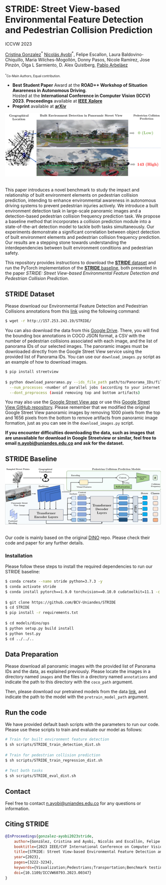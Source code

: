 # STRIDE: Street View-based Environmental Feature Detection and Pedestrian Collision Prediction

ICCVW 2023

[Cristina Gonzalez](https://cigonzalez.github.io/)<sup>\*</sup> [Nicolás Ayobi](https://nayobi.github.io/)<sup>\*</sup>, Felipe Escallon, Laura Baldovino-Chiquillo, Maria Wilches-Mogollón, Donny Pasos, Nicole Ramírez, Jose Pinzón, Olga L Sarmiento, D. Alex Quistberg, [Pablo Arbeláez](https://scholar.google.com.co/citations?user=k0nZO90AAAAJ&hl=en) <br/>
<br/>
<font size="1"><sup>*</sup>Co-Main Authors, Equal contribution.</font><br/>

- **Best Student Paper** Award at the **ROAD++ Workshop of Situation Awareness in Autonomous Driving**. <br>Hosted at the **International Conference in Computer Vision (ICCV) 2023**. **Proceedings** available at [**IEEE Xplore**](https://ieeexplore.ieee.org/document/10350902)<br/>
- **Preprint** available at [**arXiv**](https://arxiv.org/abs/2308.13183v1)<br/>


<div align="center">
  <img src="images/STRIDE_benchmark.png"/>
</div><br/>

This paper introduces a novel benchmark to study the impact and relationship of built environment elements on pedestrian collision prediction, intending to enhance environmental awareness in autonomous driving systems to prevent pedestrian injuries actively. We introduce a built environment detection task in large-scale panoramic images and a detection-based pedestrian collision frequency prediction task. We propose a baseline method that incorporates a collision prediction module into a state-of-the-art detection model to tackle both tasks simultaneously. Our experiments demonstrate a significant correlation between object detection of built environment elements and pedestrian collision frequency prediction. Our results are a stepping stone towards understanding the interdependencies between built environment conditions and pedestrian safety.

This repository provides instructions to download the [**STRIDE** dataset]() and run the PyTorch implementation of the [**STRIDE** baseline](), both presented in the paper *STRIDE: Street View-based Environmental Feature Detection and Pedestrian Collision Prediction*.

## STRIDE Dataset

Please download our Environmental Feature Detection and Pedestrian Collisions annotations from this [link](http://157.253.243.19/STRIDE/) using the following command:

```sh
$ wget -r http://157.253.243.19/STRIDE/
```
You can also download the data from this [Google Drive](https://drive.google.com/drive/folders/1IbnczOSC365H79Q6XU62jo-4t4fDNjKy?usp=sharing). There, you will find the bounding box annotations in COCO JSON format, a CSV with the number of pedestrian collisions associated with each image, and the list of panorama IDs of our selected images. The panoramic images must be downloaded directly from the Google Street View service using the provided list of Panorama IDs. You can use our ```download_images.py``` script as an example of how to download images.

```sh
$ pip install streetview

$ python download_panoramas.py --ids_file_path path/to/Panorama_IDs/file --images_save_path path/to/output/directory \
  --num_processes <number of parallel jobs (according to your internet and cpu resources)> --percentage <percentage of the data to download [0.0 - 1.0]> \
  --dont_preprocess (avoid removing top and bottom artifacts)
```

You may also use the [Google Street View app](https://svd360.istreetview.com/) or use this [Google Street View GitHub repository](https://github.com/robolyst/streetview). Please remember that we modified the original Google Street View panoramic images by removing 1000 pixels from the top and 1656 pixels from the bottom to remove artifacts from panoramic image formation, just as you can see in the ```download_images.py``` script.

**If you encounter difficulties downloading the data, such as images that are unavailable for download in Google Streetview or similar, feel free to email n.ayobi@uniandes.edu.co and ask for the dataset.**

## STRIDE Baseline 

<div align="center">
  <img src="images/STRIDE_baseline.png"/>
</div><br/>

Our code is mainly based on the original [DINO](https://github.com/IDEA-Research/DINO) repo. Please check their code and paper for any further details.

### Installation
Please follow these steps to install the required dependencies to run our STRIDE baseline:

```sh
$ conda create --name stride python=3.7.3 -y
$ conda activate stride
$ conda install pytorch==1.9.0 torchvision==0.10.0 cudatoolkit=11.1 -c pytorch -c nvidia

$ git clone https://github.com/BCV-Uniandes/STRIDE
$ cd STRIDE
$ pip install -r requirements.txt

$ cd models/dino/ops
$ python setup.py build install
$ python test.py
$ cd ../../..
```

## Data Preparation

Please download all panoramic images with the provided list of Panorama IDs and the data, as explained previously. Please locate the images in a directory named ```images``` and the files in a directory named ```annotations``` and indicate the path to this directory with the ```coco_path``` argument. 

Then, please download our pretrained models from the data [link](http://157.253.243.19/STRIDE/), and indicate the path to the model with the ```pretrain_model_path``` argument.

## Run the code

We have provided default bash scripts with the parameters to run our code. Please use these scripts to train and evaluate our model as follows:

```sh
# Train for built environment feature detection
$ sh scripts/STRIDE_train_detection_dist.sh

# Train for pedestrian collision prediction
$ sh scripts/STRIDE_train_regression_dist.sh

# Test both tasks
$ sh scripts/STRIDE_eval_dist.sh
```

## Contact

Feel free to contact n.ayobi@uniandes.edu.co for any questions or information.

## Citing STRIDE

```BibTeX
@InProceedings{gonzalez-ayobi2023stride,
    author={González, Cristina and Ayobi, Nicolás and Escallón, Felipe and Baldovino-Chiquillo, Laura and Wilches-Mogollón, Maria and Pasos, Donny and Ramírez, Nicole and Pinzón, Jose and Sarmiento, Olga and Quistberg, D. Alex and Arbeláez, Pablo},
    booktitle={2023 IEEE/CVF International Conference on Computer Vision Workshops (ICCVW)}, 
    title={STRIDE: Street View-based Environmental Feature Detection and Pedestrian Collision Prediction}, 
    year={2023},
    pages={3222-3234},
    keywords={Visualization;Pedestrians;Transportation;Benchmark testing;Predictive models;Feature extraction;Frequency estimation;Autonomous Driving;Pedestrian Safety;Collision Prediction;Situational Awareness;Panoramic Images},
    doi={10.1109/ICCVW60793.2023.00347}
}
```
